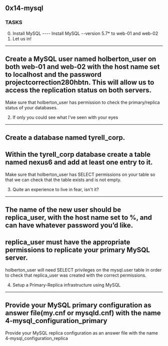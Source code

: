 ## 0x14-mysql


### TASKS
0. Install MySQL
---- Install MySQL --version 5.7* to web-01 and web-02
1. Let us in!
----
Create a MySQL user named holberton_user on both web-01 and web-02 with the host name set to localhost and the password projectcorrection280hbtn. This will allow us to access the replication status on both servers.
----
Make sure that holberton_user has permission to check the primary/replica status of your databases.

2. If only you could see what I've seen with your eyes
-----
Create a database named tyrell_corp.
----
Within the tyrell_corp database create a table named nexus6 and add at least one entry to it.
----
Make sure that holberton_user has SELECT permissions on your table so that we can check that the table exists and is not empty.

3. Quite an experience to live in fear, isn't it?
----
The name of the new user should be replica_user, with the host name set to %, and can have whatever password you’d like.
----
replica_user must have the appropriate permissions to replicate your primary MySQL server.
----
holberton_user will need SELECT privileges on the mysql.user table in order to check that replica_user was created with the correct permissions.

4. Setup a Primary-Replica infrastructure using MySQL
----
Provide your MySQL primary configuration as answer file(my.cnf or mysqld.cnf) with the name 4-mysql_configuration_primary
----
Provide your MySQL replica configuration as an answer file with the name 4-mysql_configuration_replica

